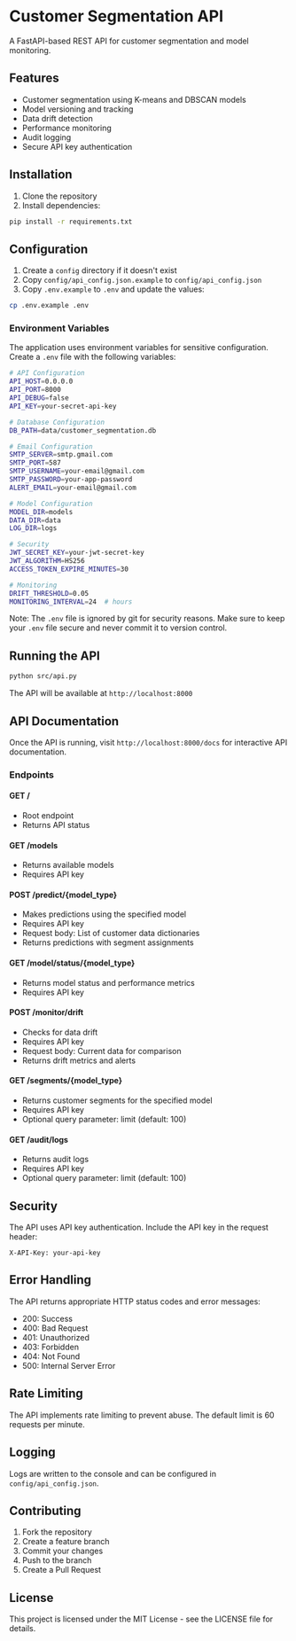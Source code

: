 # Customer Segmentation API

A FastAPI-based REST API for customer segmentation and model monitoring.

## Features

- Customer segmentation using K-means and DBSCAN models
- Model versioning and tracking
- Data drift detection
- Performance monitoring
- Audit logging
- Secure API key authentication

## Installation

1. Clone the repository
2. Install dependencies:
```bash
pip install -r requirements.txt
```

## Configuration

1. Create a `config` directory if it doesn't exist
2. Copy `config/api_config.json.example` to `config/api_config.json`
3. Copy `.env.example` to `.env` and update the values:
```bash
cp .env.example .env
```

### Environment Variables

The application uses environment variables for sensitive configuration. Create a `.env` file with the following variables:

```bash
# API Configuration
API_HOST=0.0.0.0
API_PORT=8000
API_DEBUG=false
API_KEY=your-secret-api-key

# Database Configuration
DB_PATH=data/customer_segmentation.db

# Email Configuration
SMTP_SERVER=smtp.gmail.com
SMTP_PORT=587
SMTP_USERNAME=your-email@gmail.com
SMTP_PASSWORD=your-app-password
ALERT_EMAIL=your-email@gmail.com

# Model Configuration
MODEL_DIR=models
DATA_DIR=data
LOG_DIR=logs

# Security
JWT_SECRET_KEY=your-jwt-secret-key
JWT_ALGORITHM=HS256
ACCESS_TOKEN_EXPIRE_MINUTES=30

# Monitoring
DRIFT_THRESHOLD=0.05
MONITORING_INTERVAL=24  # hours
```

Note: The `.env` file is ignored by git for security reasons. Make sure to keep your `.env` file secure and never commit it to version control.

## Running the API

```bash
python src/api.py
```

The API will be available at `http://localhost:8000`

## API Documentation

Once the API is running, visit `http://localhost:8000/docs` for interactive API documentation.

### Endpoints

#### GET /
- Root endpoint
- Returns API status

#### GET /models
- Returns available models
- Requires API key

#### POST /predict/{model_type}
- Makes predictions using the specified model
- Requires API key
- Request body: List of customer data dictionaries
- Returns predictions with segment assignments

#### GET /model/status/{model_type}
- Returns model status and performance metrics
- Requires API key

#### POST /monitor/drift
- Checks for data drift
- Requires API key
- Request body: Current data for comparison
- Returns drift metrics and alerts

#### GET /segments/{model_type}
- Returns customer segments for the specified model
- Requires API key
- Optional query parameter: limit (default: 100)

#### GET /audit/logs
- Returns audit logs
- Requires API key
- Optional query parameter: limit (default: 100)

## Security

The API uses API key authentication. Include the API key in the request header:
```
X-API-Key: your-api-key
```

## Error Handling

The API returns appropriate HTTP status codes and error messages:
- 200: Success
- 400: Bad Request
- 401: Unauthorized
- 403: Forbidden
- 404: Not Found
- 500: Internal Server Error

## Rate Limiting

The API implements rate limiting to prevent abuse. The default limit is 60 requests per minute.

## Logging

Logs are written to the console and can be configured in `config/api_config.json`.

## Contributing

1. Fork the repository
2. Create a feature branch
3. Commit your changes
4. Push to the branch
5. Create a Pull Request

## License

This project is licensed under the MIT License - see the LICENSE file for details.
